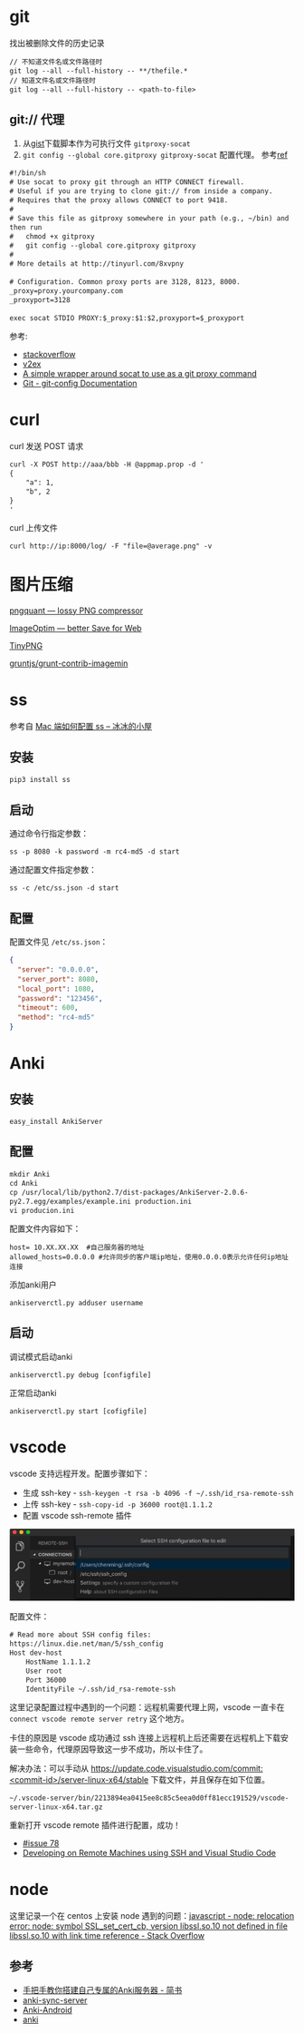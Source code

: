 # git

找出被删除文件的历史记录

```
// 不知道文件名或文件路径时
git log --all --full-history -- **/thefile.*
// 知道文件名或文件路径时
git log --all --full-history -- <path-to-file>
```

## git:// 代理

1. 从[gist](https://gist.github.com/sit/49288)下载脚本作为可执行文件 `gitproxy-socat`
2. `git config --global core.gitproxy gitproxy-socat` 配置代理。 参考[ref](https://git-scm.com/docs/git-config)

```
#!/bin/sh
# Use socat to proxy git through an HTTP CONNECT firewall.
# Useful if you are trying to clone git:// from inside a company.
# Requires that the proxy allows CONNECT to port 9418.
#
# Save this file as gitproxy somewhere in your path (e.g., ~/bin) and then run
#   chmod +x gitproxy
#   git config --global core.gitproxy gitproxy
#
# More details at http://tinyurl.com/8xvpny

# Configuration. Common proxy ports are 3128, 8123, 8000.
_proxy=proxy.yourcompany.com
_proxyport=3128

exec socat STDIO PROXY:$_proxy:$1:$2,proxyport=$_proxyport
```

参考:

+ [stackoverflow](https://stackoverflow.com/questions/5860888/git-through-proxy)
+ [v2ex](https://www.v2ex.com/t/332816)
+ [A simple wrapper around socat to use as a git proxy command](https://gist.github.com/sit/49288)
+ [Git - git-config Documentation](https://git-scm.com/docs/git-config)

# curl

curl 发送 POST 请求

```
curl -X POST http://aaa/bbb -H @appmap.prop -d '
{
    "a": 1,
    "b", 2
}
'
```

curl 上传文件

```
curl http://ip:8000/log/ -F "file=@average.png" -v
```

# 图片压缩
[pngquant — lossy PNG compressor](https://pngquant.org/)

[ImageOptim — better Save for Web](https://imageoptim.com/mac)

[TinyPNG](https://tinypng.com/)

[gruntjs/grunt-contrib-imagemin](https://github.com/gruntjs/grunt-contrib-imagemin)

# ss

参考自 [Mac 端如何配置 ss – 冰冰的小屋](http://16bing.com/2017/02/18/mac-shadowsocks/)

## 安装

```
pip3 install ss
```

## 启动

通过命令行指定参数：

```
ss -p 8080 -k password -m rc4-md5 -d start
```

通过配置文件指定参数：

```
ss -c /etc/ss.json -d start
```

## 配置
配置文件见 `/etc/ss.json`：

```json
{
  "server": "0.0.0.0",
  "server_port": 8080,
  "local_port": 1080,
  "password": "123456",
  "timeout": 600,
  "method": "rc4-md5"
}
```

# Anki

## 安装

```
easy_install AnkiServer
```

## 配置

```
mkdir Anki
cd Anki
cp /usr/local/lib/python2.7/dist-packages/AnkiServer-2.0.6-py2.7.egg/examples/example.ini production.ini
vi producion.ini
```

配置文件内容如下：

```
host= 10.XX.XX.XX  #自己服务器的地址
allowed_hosts=0.0.0.0 #允许同步的客户端ip地址，使用0.0.0.0表示允许任何ip地址连接
```

添加anki用户

```
ankiserverctl.py adduser username
```

## 启动

调试模式启动anki

```
ankiserverctl.py debug [configfile]
```

正常启动anki

```
ankiserverctl.py start [cofigfile]
```

# vscode

vscode 支持远程开发。配置步骤如下：

+ 生成 ssh-key - `ssh-keygen -t rsa -b 4096 -f ~/.ssh/id_rsa-remote-ssh`
+ 上传 ssh-key - `ssh-copy-id -p 36000 root@1.1.1.2`
+ 配置 vscode ssh-remote 插件

![-w841](media/15671473755624.jpg)


配置文件：

```
# Read more about SSH config files: https://linux.die.net/man/5/ssh_config
Host dev-host
    HostName 1.1.1.2
    User root
    Port 36000
    IdentityFile ~/.ssh/id_rsa-remote-ssh
```

这里记录配置过程中遇到的一个问题：远程机需要代理上网，vscode 一直卡在 `connect vscode remote server retry` 这个地方。

卡住的原因是 vscode 成功通过 ssh 连接上远程机上后还需要在远程机上下载安装一些命令，代理原因导致这一步不成功，所以卡住了。

解决办法：可以手动从 https://update.code.visualstudio.com/commit:<commit-id>/server-linux-x64/stable 下载文件，并且保存在如下位置。

```
~/.vscode-server/bin/2213894ea0415ee8c85c5eea0d0ff81ecc191529/vscode-server-linux-x64.tar.gz
```

重新打开 vscode remote 插件进行配置，成功！

+ [#issue 78](https://github.com/microsoft/vscode-remote-release/issues/78)
+ [Developing on Remote Machines using SSH and Visual Studio Code](https://code.visualstudio.com/docs/remote/ssh)

# node

这里记录一个在 centos 上安装 node 遇到的问题：[javascript - node: relocation error: node: symbol SSL_set_cert_cb, version libssl.so.10 not defined in file libssl.so.10 with link time reference - Stack Overflow](https://stackoverflow.com/questions/46473376/node-relocation-error-node-symbol-ssl-set-cert-cb-version-libssl-so-10-not-d)


## 参考
+ [手把手教你搭建自己专属的Anki服务器 - 简书](https://www.jianshu.com/p/c50e3feec878)
+ [anki-sync-server](https://github.com/dsnopek/anki-sync-server)
+ [Anki-Android](https://github.com/ankidroid/Anki-Android)
+ [anki](https://github.com/dae/anki)

